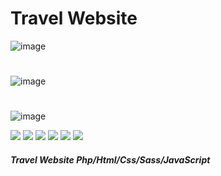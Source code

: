 # Travel Website
![image](https://github.com/JhonnFy/Travel-Website/assets/97255802/7a1a2983-25b5-42e3-8a18-8e427b5310be)
#
![image](https://github.com/JhonnFy/Travel-Website/assets/97255802/d0b3b9da-bc9b-4ec6-afa0-76fa6ad01258)
#
![image](https://github.com/JhonnFy/Travel-Website/assets/97255802/869d4ceb-718d-4804-a9fc-5643312fb19d)

![](https://img.shields.io/github/stars/pandao/editor.md.svg) ![](https://img.shields.io/github/forks/pandao/editor.md.svg) ![](https://img.shields.io/github/tag/pandao/editor.md.svg) ![](https://img.shields.io/github/release/pandao/editor.md.svg) ![](https://img.shields.io/github/issues/pandao/editor.md.svg) ![](https://img.shields.io/bower/v/editor.md.svg)
##### Travel Website Php/Html/Css/Sass/JavaScript

